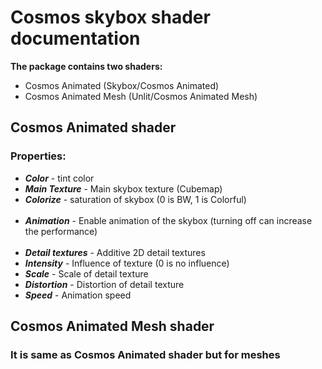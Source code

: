 ﻿# __Cosmos skybox shader documentation__

__The package contains two shaders:__
- Cosmos Animated (Skybox/Cosmos Animated)
- Cosmos Animated Mesh (Unlit/Cosmos Animated Mesh)

## __Cosmos Animated__ shader
### Properties:
- ***Color*** - tint color
- ***Main Texture*** - Main skybox texture (Cubemap)
- ***Colorize*** - saturation of skybox (0 is BW, 1 is Colorful)
<br><br>
- ***Animation*** - Enable animation of the skybox (turning off can increase the performance)
<br><br>
- ***Detail textures*** - Additive 2D detail textures
- ***Intensity*** - Influence of texture (0 is no influence)
- ***Scale*** - Scale of detail texture
- ***Distortion*** - Distortion of detail texture
- ***Speed*** - Animation speed

## __Cosmos Animated Mesh__ shader
### It is same as __Cosmos Animated__ shader but for meshes